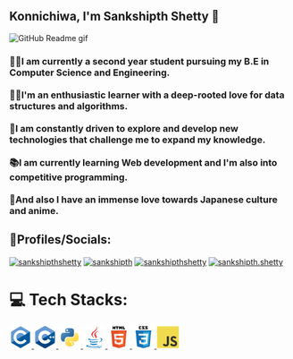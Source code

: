 ## Konnichiwa, I'm Sankshipth Shetty 👋

![GitHub Readme gif](https://user-images.githubusercontent.com/99337968/224032861-99f7e208-30fc-4f90-bba8-dee0e18236aa.gif)


<h3>
🧑‍🎓I am currently a second year student pursuing my B.E in Computer Science and Engineering.<br><br>🧑‍💻I'm an enthusiastic learner with a deep-rooted love for data structures and algorithms.<br><br>🧠I am constantly driven to explore and develop new technologies that challenge me to expand my knowledge.<br><br>📚I am currently learning Web development and I'm also into competitive programming.<br><br>🗾And also I have an immense love towards Japanese culture and anime.
</h3>

## 📱Profiles/Socials:
<p align="left">
  <a href="https://leetcode.com/sankshipthshetty" target="blank"><img align="center" src="https://upload.wikimedia.org/wikipedia/commons/1/19/LeetCode_logo_black.png" alt="sankshipthshetty" height="30" width="40" /></a>
 <a href="https://www.codechef.com/users/sankshipth" target="blank"><img align="center" src="https://gitgud.io/uploads/-/system/group/avatar/12294/cc.png" alt="sankshipth" height="30" width="40" /></a>
<a href="https://linkedin.com/in/sankshipthshetty" target="blank"><img align="center" src="https://raw.githubusercontent.com/rahuldkjain/github-profile-readme-generator/master/src/images/icons/Social/linked-in-alt.svg" alt="sankshipthshetty" height="30" width="40" /></a>
<a href="https://instagram.com/sankshipth.shetty" target="blank"><img align="center" src="https://raw.githubusercontent.com/rahuldkjain/github-profile-readme-generator/master/src/images/icons/Social/instagram.svg" alt="sankshipth.shetty" height="30" width="40" /></a>
 </p>

# 💻 Tech Stacks:
<p align="left"> 
 <a href="https://www.cprogramming.com/" target="_blank" rel="noreferrer"> <img src="https://raw.githubusercontent.com/devicons/devicon/master/icons/c/c-original.svg" alt="c" width="40" height="40"/> </a>
<a href="https://www.w3schools.com/cpp/" target="_blank" rel="noreferrer"> <img src="https://raw.githubusercontent.com/devicons/devicon/master/icons/cplusplus/cplusplus-original.svg" alt="cplusplus" width="40" height="40"/> </a>
 <a href="https://www.python.org" target="_blank" rel="noreferrer"> <img src="https://raw.githubusercontent.com/devicons/devicon/master/icons/python/python-original.svg" alt="python" width="40" height="40"/> </a>
 <a href="https://www.java.com" target="_blank" rel="noreferrer"> <img src="https://raw.githubusercontent.com/devicons/devicon/master/icons/java/java-original.svg" alt="java" width="40" height="40"/> </a>
 <a href="https://www.w3.org/html/" target="_blank" rel="noreferrer"> <img src="https://raw.githubusercontent.com/devicons/devicon/master/icons/html5/html5-original-wordmark.svg" alt="html5" width="40" height="40"/> </a>
 <a href="https://www.w3schools.com/css/" target="_blank" rel="noreferrer"> <img src="https://raw.githubusercontent.com/devicons/devicon/master/icons/css3/css3-original-wordmark.svg" alt="css3" width="40" height="40"/> </a>
 <a href="https://developer.mozilla.org/en-US/docs/Web/JavaScript" target="_blank" rel="noreferrer"> <img src="https://raw.githubusercontent.com/devicons/devicon/master/icons/javascript/javascript-original.svg" alt="javascript" width="40" height="40"/> </a>
 </p>
 
